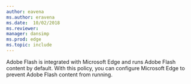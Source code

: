 ```yaml
---
author: eavena
ms.author: eravena
ms.date:  10/02/2018
ms.reviewer: 
manager: dansimp
ms.prod: edge
ms.topic: include
---
```


Adobe Flash is integrated with Microsoft Edge and runs Adobe Flash content by default. With this policy, you can configure Microsoft Edge to prevent Adobe Flash content from running.
